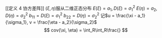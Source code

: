 [[定义 4 协方差阵]]
$(\xi, \eta)$服从二维正态分布
$E(\xi) = a_1, D(\xi)=\sigma_1^2$
$E(\eta)=a_2, D(\eta)=\sigma_2^2$
$b_{11} = D(\xi) = \sigma_1^2$
$b_{22}=D(\eta) = \sigma_2^2$
记$u = \frac{\xi - a_1}{\sigma_1}, v = \frac{\eta - a_2}{\sigma_2}$
$$
cov(\xi, \eta) = \int_R\int_R\frac{}
$$